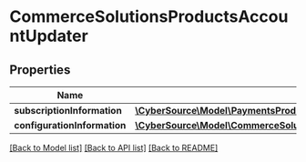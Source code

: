 # CommerceSolutionsProductsAccountUpdater

## Properties
Name | Type | Description | Notes
------------ | ------------- | ------------- | -------------
**subscriptionInformation** | [**\CyberSource\Model\PaymentsProductsAlternativePaymentMethodsSubscriptionInformation**](PaymentsProductsAlternativePaymentMethodsSubscriptionInformation.md) |  | [optional] 
**configurationInformation** | [**\CyberSource\Model\CommerceSolutionsProductsAccountUpdaterConfigurationInformation**](CommerceSolutionsProductsAccountUpdaterConfigurationInformation.md) |  | [optional] 

[[Back to Model list]](../README.md#documentation-for-models) [[Back to API list]](../README.md#documentation-for-api-endpoints) [[Back to README]](../README.md)


